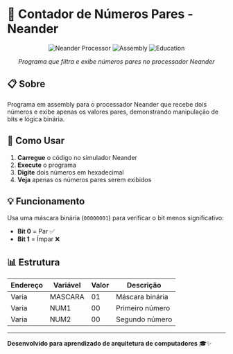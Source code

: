 # 🔢 Contador de Números Pares - Neander

<div align="center">
  
![Neander Processor](https://img.shields.io/badge/Architecture-Neander-8A2BE2) 
![Assembly](https://img.shields.io/badge/Language-Assembly-64DD9C) 
![Education](https://img.shields.io/badge/Purpose-Education-FF6B6B)

*Programa que filtra e exibe números pares no processador Neander*

</div>

## 📋 Sobre

Programa em assembly para o processador Neander que recebe dois números e exibe apenas os valores pares, demonstrando manipulação de bits e lógica binária.

## 🚀 Como Usar

1. **Carregue** o código no simulador Neander
2. **Execute** o programa
3. **Digite** dois números em hexadecimal
4. **Veja** apenas os números pares serem exibidos

## 💡 Funcionamento

Usa uma máscara binária (`00000001`) para verificar o bit menos significativo:
- **Bit 0** = Par ✅
- **Bit 1** = Ímpar ❌

## 📊 Estrutura

| Endereço | Variável | Valor | Descrição |
|----------|----------|-------|-----------|
| Varia    | MASCARA  | 01    | Máscara binária |
| Varia    | NUM1     | 00    | Primeiro número |
| Varia    | NUM2     | 00    | Segundo número |

---

**Desenvolvido para aprendizado de arquitetura de computadores** 🎓✨
